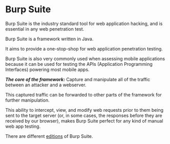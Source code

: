 # Burp Suite

Burp Suite is the industry standard tool for web application hacking, and is essential in any web penetration test.

Burp Suite is a framework written in Java.

It aims to provide a one-stop-shop for web application penetration testing.

Burp Suite is also very commonly used when assessing mobile applications because it can be used for testing the APIs (Application Programming Interfaces) powering most mobile apps.

***The core of the framework:*** Capture and manipulate all of the traffic between an attacker and a webserver.

This captured traffic can be forwarded to other parts of the framework for further manipulation.

This ability to intercept, view, and modify web requests prior to them being sent to the target server (or, in some cases, the responses before they are received by our browser), makes Burp Suite perfect for any kind of manual web app testing.

There are different [editions](editions.md) of Burp Suite.